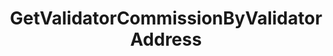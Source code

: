 ---
title: GetValidatorCommissionByValidatorAddress
api:
  file: Consensus Client Api.openapi.json
  operationId: get_distribution-validators-validator-address-commission
hidden: false
---